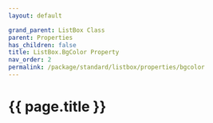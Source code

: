 ```yaml
---
layout: default

grand_parent: ListBox Class
parent: Properties
has_children: false
title: ListBox.BgColor Property
nav_order: 2
permalink: /package/standard/listbox/properties/bgcolor
---
```

# {{ page.title }}
